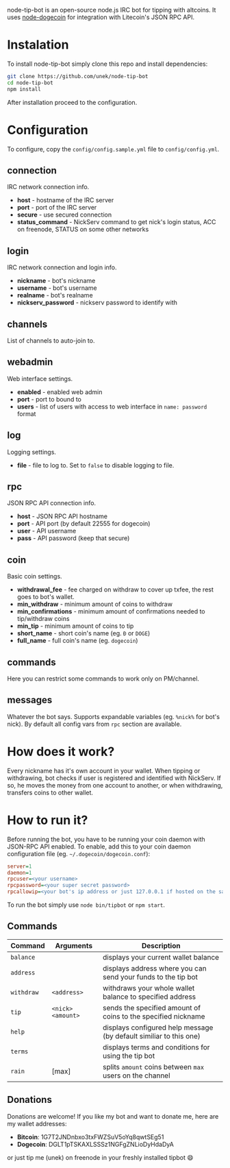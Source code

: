 node-tip-bot is an open-source node.js IRC bot for tipping with altcoins. It uses [node-dogecoin](https://github.com/countable/node-dogecoin) for integration with Litecoin's JSON RPC API.

# Instalation
To install node-tip-bot simply clone this repo and install dependencies:
```bash
git clone https://github.com/unek/node-tip-bot
cd node-tip-bot
npm install
```
After installation proceed to the configuration.

# Configuration
To configure, copy the `config/config.sample.yml` file to `config/config.yml`.

## connection
IRC network connection info.
* **host** - hostname of the IRC server
* **port** - port of the IRC server
* **secure** - use secured connection
* **status_command** - NickServ command to get nick's login status, ACC on freenode, STATUS on some other networks

## login
IRC network connection and login info.
* **nickname** - bot's nickname
* **username** - bot's username
* **realname** - bot's realname
* **nickserv_password** - nickserv password to identify with

## channels
List of channels to auto-join to.

## webadmin
Web interface settings.
* **enabled** - enabled web admin
* **port** - port to bound to
* **users** - list of users with access to web interface in `name: password` format

## log
Logging settings.
* **file** - file to log to. Set to `false` to disable logging to file.

## rpc
JSON RPC API connection info.
* **host** - JSON RPC API hostname
* **port** - API port (by default 22555 for dogecoin)
* **user** - API username
* **pass** - API password (keep that secure)

## coin
Basic coin settings.
* **withdrawal_fee** - fee charged on withdraw to cover up txfee, the rest goes to bot's wallet.
* **min_withdraw** - minimum amount of coins to withdraw
* **min_confirmations** - minimum amount of confirmations needed to tip/withdraw coins
* **min_tip** - minimum amount of coins to tip
* **short_name** - short coin's name (eg. `Đ` or `DOGE`)
* **full_name** - full coin's name (eg. `dogecoin`)

## commands
Here you can restrict some commands to work only on PM/channel.

## messages
Whatever the bot says. Supports expandable variables (eg. `%nick%` for bot's nick). By default all config vars from `rpc` section are available.

# How does it work?
Every nickname has it's own account in your wallet. When tipping or withdrawing, bot checks if user is registered and identified with NickServ. If so, he moves the money from one account to another, or when withdrawing, transfers coins to other wallet.

# How to run it?
Before running the bot, you have to be running your coin daemon with JSON-RPC API enabled. To enable, add this to your coin daemon configuration file (eg. `~/.dogecoin/dogecoin.conf`):
```ini
server=1
daemon=1
rpcuser=<your username>
rpcpassword=<your super secret password>
rpcallowip=<your bot's ip address or just 127.0.0.1 if hosted on the same machine>
```

To run the bot simply use `node bin/tipbot` or `npm start`.

## Commands

| **Command** | **Arguments**     | **Description**
|-------------|-------------------|--------------------------------------------------------------------
| `balance`   |                   | displays your current wallet balance
| `address`   |                   | displays address where you can send your funds to the tip bot
| `withdraw`  | `<address>`       | withdraws your whole wallet balance to specified address
| `tip`       | `<nick> <amount>` | sends the specified amount of coins to the specified nickname
| `help`      |                   | displays configured help message (by default similiar to this one)
| `terms`     |                   | displays terms and conditions for using the tip bot
| `rain`      | <amount> [max]    | splits `amount` coins between `max` users on the channel

## Donations
Donations are welcome! If you like my bot and want to donate me, here are my wallet addresses:

* **Bitcoin**: 1G7T2JNDnbxo3txFWZSuV5oYq8qwtSEg51
* **Dogecoin**: DGLT1pTSKAXLSSSz1NGFgZNLioDyHdaDyA

or just tip me (unek) on freenode in your freshly installed tipbot :smile:
